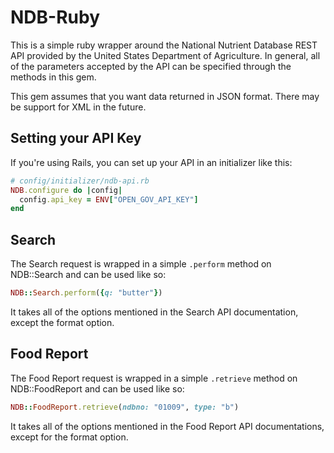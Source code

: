 # NDB-Ruby

This is a simple ruby wrapper around the National Nutrient Database REST API
provided by the United States Department of Agriculture. In general, all of the
parameters accepted by the API can be specified through the methods in this gem.

This gem assumes that you want data returned in JSON format. There may be
support for XML in the future.

## Setting your API Key

If you're using Rails, you can set up your API in an initializer like this:

```ruby
# config/initializer/ndb-api.rb
NDB.configure do |config|
  config.api_key = ENV["OPEN_GOV_API_KEY"]
end
```

## Search

The Search request is wrapped in a simple ```.perform``` method on NDB::Search
and can be used like so:

```ruby
NDB::Search.perform({q: "butter"})
```

It takes all of the options mentioned in the Search API documentation, except
the format option.

## Food Report

The Food Report request is wrapped in a simple ```.retrieve``` method on
NDB::FoodReport and can be used like so:

```ruby
NDB::FoodReport.retrieve(ndbno: "01009", type: "b")
```

It takes all of the options mentioned in the Food Report API documentations,
except for the format option.
